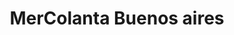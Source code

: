 ---
title: "MerColanta Buenos aires"
url: /comuna-9-buenos-aires/mercolanta-buenos-aires/
shop: supermercado
---